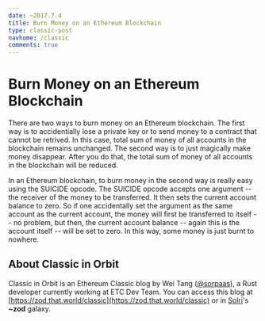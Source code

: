 ```yaml
---
date: ~2017.7.4
title: Burn Money on an Ethereum Blockchain
type: classic-post
navhome: /classic
comments: true
---
```


# Burn Money on an Ethereum Blockchain

There are two ways to burn money on an Ethereum blockchain. The first
way is to accidentially lose a private key or to send money to a
contract that cannot be retrived. In this case, total sum of money of
all accounts in the blockchain remains unchanged. The second way is to
just magically make money disappear. After you do that, the total sum
of money of all accounts in the blockchain will be reduced.

In an Ethereum blockchain, to burn money in the second way is really
easy using the SUICIDE opcode. The SUICIDE opcode accepts one
argument -- the receiver of the money to be transferred. It then sets
the current account balance to zero. So if one accidentally set the
argument as the same account as the current account, the money will
first be transferred to itself -- no problem, but then, the current
account balance -- again this is the account itself -- will be set to
zero. In this way, some money is just burnt to nowhere.

## About Classic in Orbit

Classic in Orbit is an Ethereum Classic blog by Wei Tang
([@sorpaas](https://twitter.com/@sorpaas)), a Rust developer currently
working at ETC Dev Team. You can access this blog
at
[https://zod.that.world/classic](https://zod.that.world/classic)
or in [Solri](https://zod.that.world/giveaway)'s **~zod** galaxy.
